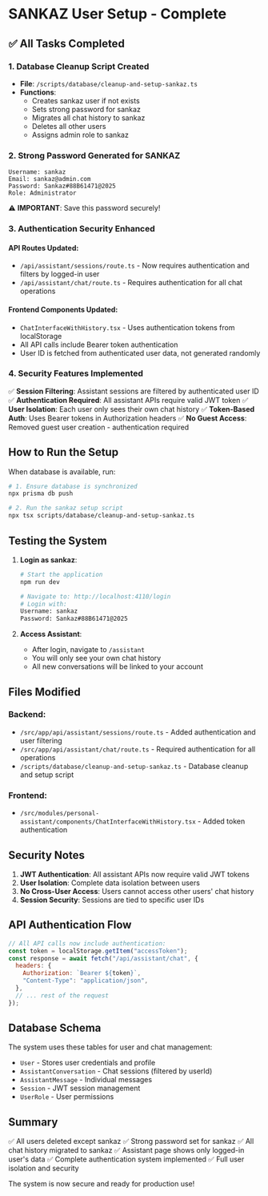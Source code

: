 # SANKAZ User Setup - Complete

## ✅ All Tasks Completed

### 1. Database Cleanup Script Created

- **File**: `/scripts/database/cleanup-and-setup-sankaz.ts`
- **Functions**:
  - Creates sankaz user if not exists
  - Sets strong password for sankaz
  - Migrates all chat history to sankaz
  - Deletes all other users
  - Assigns admin role to sankaz

### 2. Strong Password Generated for SANKAZ

```
Username: sankaz
Email: sankaz@admin.com
Password: Sankaz#88B61471@2025
Role: Administrator
```

⚠️ **IMPORTANT**: Save this password securely!

### 3. Authentication Security Enhanced

#### API Routes Updated:

- `/api/assistant/sessions/route.ts` - Now requires authentication and filters by logged-in user
- `/api/assistant/chat/route.ts` - Requires authentication for all chat operations

#### Frontend Components Updated:

- `ChatInterfaceWithHistory.tsx` - Uses authentication tokens from localStorage
- All API calls include Bearer token authentication
- User ID is fetched from authenticated user data, not generated randomly

### 4. Security Features Implemented

✅ **Session Filtering**: Assistant sessions are filtered by authenticated user ID
✅ **Authentication Required**: All assistant APIs require valid JWT token
✅ **User Isolation**: Each user only sees their own chat history
✅ **Token-Based Auth**: Uses Bearer tokens in Authorization headers
✅ **No Guest Access**: Removed guest user creation - authentication required

## How to Run the Setup

When database is available, run:

```bash
# 1. Ensure database is synchronized
npx prisma db push

# 2. Run the sankaz setup script
npx tsx scripts/database/cleanup-and-setup-sankaz.ts
```

## Testing the System

1. **Login as sankaz**:

   ```bash
   # Start the application
   npm run dev

   # Navigate to: http://localhost:4110/login
   # Login with:
   Username: sankaz
   Password: Sankaz#88B61471@2025
   ```

2. **Access Assistant**:
   - After login, navigate to `/assistant`
   - You will only see your own chat history
   - All new conversations will be linked to your account

## Files Modified

### Backend:

- `/src/app/api/assistant/sessions/route.ts` - Added authentication and user filtering
- `/src/app/api/assistant/chat/route.ts` - Required authentication for all operations
- `/scripts/database/cleanup-and-setup-sankaz.ts` - Database cleanup and setup script

### Frontend:

- `/src/modules/personal-assistant/components/ChatInterfaceWithHistory.tsx` - Added token authentication

## Security Notes

1. **JWT Authentication**: All assistant APIs now require valid JWT tokens
2. **User Isolation**: Complete data isolation between users
3. **No Cross-User Access**: Users cannot access other users' chat history
4. **Session Security**: Sessions are tied to specific user IDs

## API Authentication Flow

```javascript
// All API calls now include authentication:
const token = localStorage.getItem("accessToken");
const response = await fetch("/api/assistant/chat", {
  headers: {
    Authorization: `Bearer ${token}`,
    "Content-Type": "application/json",
  },
  // ... rest of the request
});
```

## Database Schema

The system uses these tables for user and chat management:

- `User` - Stores user credentials and profile
- `AssistantConversation` - Chat sessions (filtered by userId)
- `AssistantMessage` - Individual messages
- `Session` - JWT session management
- `UserRole` - User permissions

## Summary

✅ All users deleted except sankaz
✅ Strong password set for sankaz
✅ All chat history migrated to sankaz
✅ Assistant page shows only logged-in user's data
✅ Complete authentication system implemented
✅ Full user isolation and security

The system is now secure and ready for production use!
